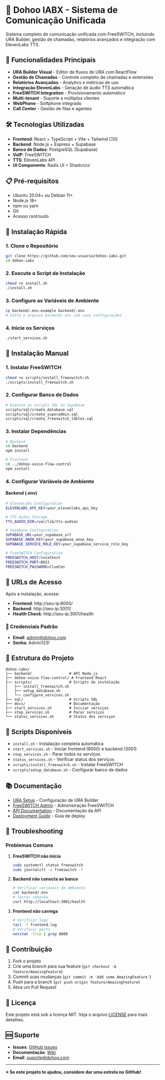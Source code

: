 # 🎯 Dohoo IABX - Sistema de Comunicação Unificada

Sistema completo de comunicação unificada com FreeSWITCH, incluindo URA Builder, gestão de chamadas, relatórios avançados e integração com ElevenLabs TTS.

## 🚀 Funcionalidades Principais

- **URA Builder Visual** - Editor de fluxos de URA com ReactFlow
- **Gestão de Chamadas** - Controle completo de chamadas e extensões
- **Relatórios Avançados** - Analytics e métricas de uso
- **Integração ElevenLabs** - Geração de áudio TTS automática
- **FreeSWITCH Integration** - Provisionamento automático
- **Multi-tenant** - Suporte a múltiplos clientes
- **WebPhone** - Softphone integrado
- **Call Center** - Gestão de filas e agentes

## 🛠️ Tecnologias Utilizadas

- **Frontend**: React + TypeScript + Vite + Tailwind CSS
- **Backend**: Node.js + Express + Supabase
- **Banco de Dados**: PostgreSQL (Supabase)
- **VoIP**: FreeSWITCH
- **TTS**: ElevenLabs API
- **UI Components**: Radix UI + Shadcn/ui

## 📋 Pré-requisitos

- Ubuntu 20.04+ ou Debian 11+
- Node.js 18+
- npm ou yarn
- Git
- Acesso root/sudo

## 🚀 Instalação Rápida

### 1. Clone o Repositório
```bash
git clone https://github.com/seu-usuario/dohoo-iabx.git
cd dohoo-iabx
```

### 2. Execute o Script de Instalação
```bash
chmod +x install.sh
./install.sh
```

### 3. Configure as Variáveis de Ambiente
```bash
cp backend/.env.example backend/.env
# Edite o arquivo backend/.env com suas configurações
```

### 4. Inicie os Serviços
```bash
./start_services.sh
```

## 📖 Instalação Manual

### 1. Instalar FreeSWITCH
```bash
chmod +x scripts/install_freeswitch.sh
./scripts/install_freeswitch.sh
```

### 2. Configurar Banco de Dados
```bash
# Execute os scripts SQL no Supabase
scripts/sql/create_database.sql
scripts/sql/create_superadmin.sql
scripts/sql/create_freeswitch_tables.sql
```

### 3. Instalar Dependências
```bash
# Backend
cd backend
npm install

# Frontend
cd ../dohoo-voice-flow-control
npm install
```

### 4. Configurar Variáveis de Ambiente

#### Backend (.env)
```bash
# ElevenLabs Configuration
ELEVENLABS_API_KEY=your_elevenlabs_api_key

# TTS Audio Storage
TTS_AUDIO_DIR=/var/lib/tts-audios

# Supabase Configuration
SUPABASE_URL=your_supabase_url
SUPABASE_ANON_KEY=your_supabase_anon_key
SUPABASE_SERVICE_ROLE_KEY=your_supabase_service_role_key

# FreeSWITCH Configuration
FREESWITCH_HOST=localhost
FREESWITCH_PORT=8021
FREESWITCH_PASSWORD=ClueCon
```

## 🎯 URLs de Acesso

Após a instalação, acesse:

- **Frontend**: http://seu-ip:8000/
- **Backend**: http://seu-ip:3001/
- **Health Check**: http://seu-ip:3001/health

### 🔐 Credenciais Padrão
- **Email**: admin@dohoo.com
- **Senha**: Admin123!

## 📁 Estrutura do Projeto

```
dohoo-iabx/
├── backend/                 # API Node.js
├── dohoo-voice-flow-control/ # Frontend React
├── scripts/                 # Scripts de instalação
│   ├── install_freeswitch.sh
│   ├── setup_database.sh
│   └── configure_services.sh
├── sql/                     # Scripts SQL
├── docs/                    # Documentação
├── start_services.sh        # Iniciar serviços
├── stop_services.sh         # Parar serviços
└── status_services.sh       # Status dos serviços
```

## 🔧 Scripts Disponíveis

- `install.sh` - Instalação completa automática
- `start_services.sh` - Iniciar frontend (8000) e backend (3001)
- `stop_services.sh` - Parar todos os serviços
- `status_services.sh` - Verificar status dos serviços
- `scripts/install_freeswitch.sh` - Instalar FreeSWITCH
- `scripts/setup_database.sh` - Configurar banco de dados

## 📚 Documentação

- [URA Setup](URA_SETUP.md) - Configuração de URA Builder
- [FreeSWITCH Admin](docs/freeswitch-admin.md) - Administração FreeSWITCH
- [API Documentation](docs/api.md) - Documentação da API
- [Deployment Guide](docs/deployment.md) - Guia de deploy

## 🐛 Troubleshooting

### Problemas Comuns

1. **FreeSWITCH não inicia**
   ```bash
   sudo systemctl status freeswitch
   sudo journalctl -u freeswitch -f
   ```

2. **Backend não conecta ao banco**
   ```bash
   # Verificar variáveis de ambiente
   cat backend/.env
   # Testar conexão
   curl http://localhost:3001/health
   ```

3. **Frontend não carrega**
   ```bash
   # Verificar logs
   tail -f frontend.log
   # Verificar porta
   netstat -tlnp | grep 8000
   ```

## 🤝 Contribuição

1. Fork o projeto
2. Crie uma branch para sua feature (`git checkout -b feature/AmazingFeature`)
3. Commit suas mudanças (`git commit -m 'Add some AmazingFeature'`)
4. Push para a branch (`git push origin feature/AmazingFeature`)
5. Abra um Pull Request

## 📄 Licença

Este projeto está sob a licença MIT. Veja o arquivo [LICENSE](LICENSE) para mais detalhes.

## 🆘 Suporte

- **Issues**: [GitHub Issues](https://github.com/seu-usuario/dohoo-iabx/issues)
- **Documentação**: [Wiki](https://github.com/seu-usuario/dohoo-iabx/wiki)
- **Email**: suporte@dohoo.com

---

**⭐ Se este projeto te ajudou, considere dar uma estrela no GitHub!** 